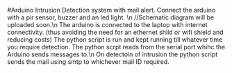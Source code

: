 #Arduino Intrusion  Detection system with mail alert.
Connect the arduino with a pir sensor, buzzer and an led light. \n
//Schematic diagram will be uploaded soon.\n
The arduino is connected to the laptop with internet connectivity.
(thus avoiding the need for an ethernet shild or wifi shield and reducing costs)
The python script is run and kept running till whatever time you require detection.
The python scrpt reads from the serial port whihc the Arduino sends messages to.\n
On detectoin of intrusion the python script sends the mail using smtp to whichever mail ID required.

